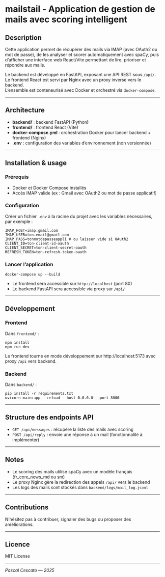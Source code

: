 # mailstail - Application de gestion de mails avec scoring intelligent

## Description

Cette application permet de récupérer des mails via IMAP (avec OAuth2 ou mot de passe), de les analyser et scorer automatiquement avec spaCy, puis d’afficher une interface web React/Vite permettant de lire, prioriser et répondre aux mails.

Le backend est développé en FastAPI, exposant une API REST sous `/api/`.  
Le frontend React est servi par Nginx avec un proxy inverse vers le backend.  
L’ensemble est conteneurisé avec Docker et orchestré via `docker-compose`.

---

## Architecture

- **backend/** : backend FastAPI (Python)  
- **frontend/** : frontend React (Vite)  
- **docker-compose.yml** : orchestration Docker pour lancer backend + frontend (Nginx)  
- **.env** : configuration des variables d’environnement (non versionnée)

---

## Installation & usage

### Prérequis

- Docker et Docker Compose installés  
- Accès IMAP valide (ex : Gmail avec OAuth2 ou mot de passe applicatif)

### Configuration

Créer un fichier `.env` à la racine du projet avec les variables nécessaires, par exemple :
```
IMAP_HOST=imap.gmail.com
IMAP_USER=ton.email@gmail.com
IMAP_PASS=tonmotdepasseappli # ou laisser vide si OAuth2
CLIENT_ID=ton-client-id-oauth
CLIENT_SECRET=ton-client-secret-oauth
REFRESH_TOKEN=ton-refresh-token-oauth
```

### Lancer l’application
```
docker-compose up --build
```

- Le frontend sera accessible sur `http://localhost` (port 80)  
- Le backend FastAPI sera accessible via proxy sur `/api/`

---

## Développement

### Frontend

Dans `frontend/` :
```
npm install
npm run dev
```

Le frontend tourne en mode développement sur http://localhost:5173 avec proxy `/api` vers backend.

### Backend

Dans `backend/` :
```
pip install -r requirements.txt
uvicorn main:app --reload --host 0.0.0.0 --port 8000
```

---

## Structure des endpoints API

- `GET /api/messages` : récupère la liste des mails avec scoring  
- `POST /api/reply` : envoie une réponse à un mail (fonctionnalité à implémenter)

---

## Notes

- Le scoring des mails utilise spaCy avec un modèle français (fr_core_news_md ou sm)  
- Le proxy Nginx gère la redirection des appels `/api/` vers le backend  
- Les logs des mails sont stockés dans `backend/logs/mail_log.jsonl`

---

## Contributions

N’hésitez pas à contribuer, signaler des bugs ou proposer des améliorations.

---

## Licence

MIT License

---

*Pascal Cescato — 2025*